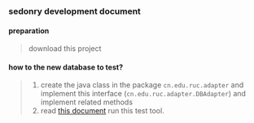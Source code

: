 ### sedonry development document
#### preparation
> download this project 
####  how to the  new database to  test?
> 1. create the java class in the package ```cn.edu.ruc.adapter``` and implement this interface (```cn.edu.ruc.adapter.DBAdapter```)
> and implement related methods
> 2. read [this document](https://github.com/dbiir/ts-benchmark/blob/master/README.md)  run this test tool.

